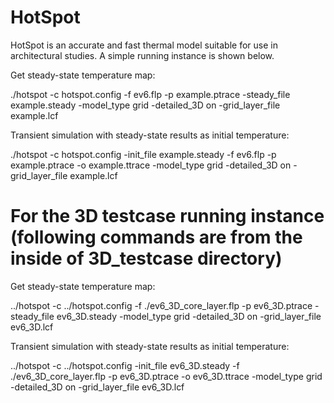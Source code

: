 # HotSpot
HotSpot is an accurate and fast thermal model suitable for use in architectural studies. A simple running instance is shown below.


Get steady-state temperature map:

./hotspot -c hotspot.config -f ev6.flp -p example.ptrace -steady_file example.steady -model_type grid -detailed_3D on -grid_layer_file example.lcf


Transient simulation with steady-state results as initial temperature:

./hotspot -c hotspot.config -init_file example.steady -f ev6.flp -p example.ptrace -o example.ttrace -model_type grid -detailed_3D on -grid_layer_file example.lcf



# For the 3D testcase running instance (following commands are from the inside of 3D_testcase directory)

Get steady-state temperature map:

../hotspot -c ../hotspot.config -f ./ev6_3D_core_layer.flp -p ev6_3D.ptrace -steady_file ev6_3D.steady -model_type grid -detailed_3D on -grid_layer_file ev6_3D.lcf


Transient simulation with steady-state results as initial temperature:

../hotspot -c ../hotspot.config -init_file ev6_3D.steady -f ./ev6_3D_core_layer.flp -p ev6_3D.ptrace -o ev6_3D.ttrace -model_type grid -detailed_3D on -grid_layer_file ev6_3D.lcf


